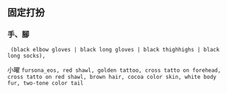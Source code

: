 ## 固定打扮

### 手、腳
` (black elbow gloves | black long gloves | black thighhighs | black long socks),`

小曜
`fursona_eos, red shawl, golden tattoo, cross tatto on forehead, cross tatto on red shawl, brown hair, cocoa color skin, white body fur, two-tone color tail`